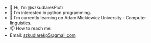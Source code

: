 - 👋 Hi, I’m @szkudlarekPiotr
- 👀 I’m interested in python programming.
- 🌱 I’m currently learning on Adam Mickiewicz University - Computer linguistics.
- 📫 How to reach me:
- Email: szkudlarekp5@gmail.com

<!---
szkudlarekPiotr/szkudlarekPiotr is a ✨ special ✨ repository because its `README.md` (this file) appears on your GitHub profile.
You can click the Preview link to take a look at your changes.
--->
